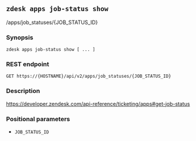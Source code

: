 ## `zdesk apps job-status show`

/apps/job_statuses/{JOB_STATUS_ID}

### Synopsis

    zdesk apps job-status show [ ... ]

### REST endpoint

    GET https://{HOSTNAME}/api/v2/apps/job_statuses/{JOB_STATUS_ID}

### Description

https://developer.zendesk.com/api-reference/ticketing/apps#get-job-status

### Positional parameters

* `JOB_STATUS_ID`

